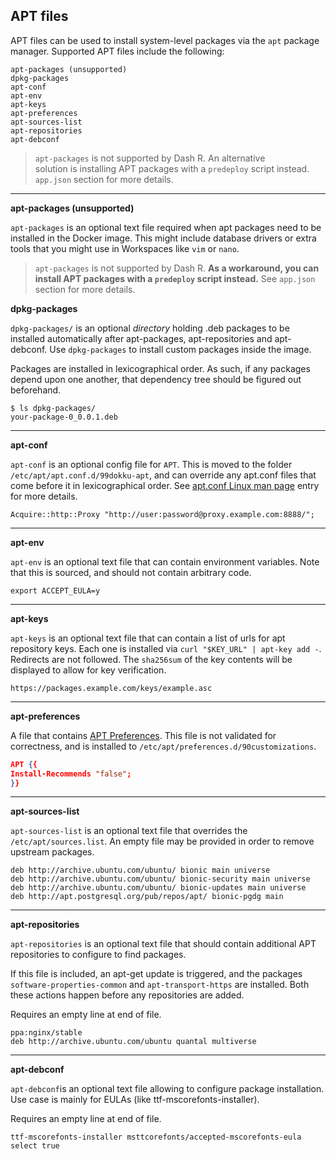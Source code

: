 

## APT files

APT files can be used to install system-level packages via the `apt` package manager.
Supported APT files include the following:

```
apt-packages (unsupported)
dpkg-packages
apt-conf
apt-env
apt-keys
apt-preferences
apt-sources-list
apt-repositories
apt-debconf
```

> `apt-packages` is not supported by Dash R. An alternative  
> solution is installing APT packages with a `predeploy` script instead. `app.json` section for more details.

---

**apt-packages (unsupported)**

`apt-packages` is an optional text file required when apt packages need to be 
installed in the Docker image. This might include database drivers or extra tools 
that you might use in Workspaces like `vim` or `nano`.

> `apt-packages` is not supported by Dash R. **As a workaround,
> you can install APT packages with a `predeploy` script instead.** See `app.json` 
> section for more details.

**dpkg-packages**

`dpkg-packages/` is an optional _directory_ holding .deb packages to be installed 
automatically after apt-packages, apt-repositories and apt-debconf. 
Use `dpkg-packages` to install custom packages inside the image.

Packages are installed in lexicographical order. As such, if any packages depend 
upon one another, that dependency tree should be figured out beforehand.

```shell
$ ls dpkg-packages/
your-package-0_0.0.1.deb
```

---

**apt-conf**

`apt-conf` is an optional config file for `APT`. This is moved to the folder 
`/etc/apt/apt.conf.d/99dokku-apt`, and can override any apt.conf files that come 
before it in lexicographical order. See [apt.conf Linux man page](https://linux.die.net/man/5/apt.conf) entry for more details.

```
Acquire::http::Proxy "http://user:password@proxy.example.com:8888/";
```

---

**apt-env**

`apt-env` is an optional text file that can contain environment variables. 
Note that this is sourced, and should not contain arbitrary code.

```
export ACCEPT_EULA=y
```

---

**apt-keys**

`apt-keys` is an optional text file that can contain a list of urls for apt 
repository keys. Each one is installed via `curl "$KEY_URL" | apt-key add -`. 
Redirects are not followed. The `sha256sum` of the key contents will be displayed 
to allow for key verification.

```
https://packages.example.com/keys/example.asc
```

---

**apt-preferences**

A file that contains [APT Preferences](https://wiki.debian.org/AptConfiguration?action=show&redirect=AptPreferences). This file is not validated for correctness, and is installed to 
`/etc/apt/preferences.d/90customizations`.

```json
APT {{
Install-Recommends "false";
}}
```

---

**apt-sources-list**

`apt-sources-list` is an optional text file that overrides the `/etc/apt/sources.list`.
 An empty file may be provided in order to remove upstream packages.

```
deb http://archive.ubuntu.com/ubuntu/ bionic main universe
deb http://archive.ubuntu.com/ubuntu/ bionic-security main universe
deb http://archive.ubuntu.com/ubuntu/ bionic-updates main universe
deb http://apt.postgresql.org/pub/repos/apt/ bionic-pgdg main
```

---

**apt-repositories**

`apt-repositories` is an optional text file that should contain additional APT 
repositories to configure to find packages.

If this file is included, an apt-get update is triggered, and the packages 
`software-properties-common` and `apt-transport-https` are installed. Both these 
actions happen before any repositories are added.

Requires an empty line at end of file.

```shell
ppa:nginx/stable
deb http://archive.ubuntu.com/ubuntu quantal multiverse

```

---

**apt-debconf**

`apt-debconf`is an optional text file allowing to configure package installation. 
Use case is mainly for EULAs (like ttf-mscorefonts-installer). 

Requires an empty line at end of file.

```shell
ttf-mscorefonts-installer msttcorefonts/accepted-mscorefonts-eula select true
```

